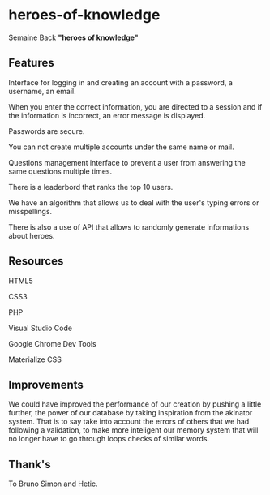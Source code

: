 # heroes-of-knowledge

Semaine Back **"heroes of knowledge"**

## Features

Interface for logging in and creating an account with a password, a username, an email.

When you enter the correct information, you are directed to a session and if the information is incorrect, an error message is displayed.

Passwords are secure.

You can not create multiple accounts under the same name or mail.

Questions management interface to prevent a user from answering the same questions multiple times.

There is a leaderbord that ranks the top 10 users.


We have an algorithm that allows us to deal with the user's typing errors or misspellings.


There is also a use of API that allows to randomly generate informations about heroes.

## Resources

HTML5

CSS3

PHP

Visual Studio Code

Google Chrome Dev Tools

Materialize CSS


## Improvements

We could have improved the performance of our creation by pushing a little further, the power of our database by taking inspiration from the akinator system. That is to say take into account the errors of others that we had following a validation, to make more inteligent our memory system that will no longer have to go through loops checks of similar words.


## Thank's

To Bruno Simon and Hetic.
